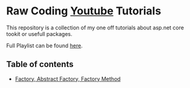 # Raw Coding [Youtube](https://www.youtube.com/channel/raw_coding) Tutorials 
This repository is a collection of my one off tutorials about asp.net core tookit or usefull packages.

Full Playlist can be found [here](https://www.youtube.com/playlist?list=PLOeFnOV9YBa4ary9fvCULLn7ohNKR6Ees).

## Table of contents
- [Factory, Abstract Factory, Factory Method](https://youtu.be/xN7EFHU_rXA)
